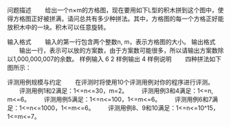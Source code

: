 问题描述
　　给出一个n×m的方格图，现在要用如下L型的积木拼到这个图中，使得方格图正好被拼满，请问总共有多少种拼法。其中，方格图的每一个方格正好能放积木中的一块。积木可以任意旋转。

输入格式
　　输入的第一行包含两个整数n, m，表示方格图的大小。
输出格式
　　输出一行，表示可以放的方案数，由于方案数可能很多，所以请输出方案数除以1,000,000,007的余数。
样例输入
6 2
样例输出
4
样例说明
　　四种拼法如下图所示：

评测用例规模与约定
　　在评测时将使用10个评测用例对你的程序进行评测。
　　评测用例1和2满足：1<=n<=30，m=2。
　　评测用例3和4满足：1<=n, m<=6。
　　评测用例5满足：1<=n<=100，1<=m<=6。
　　评测用例6和7满足：1<=n<=1000，1<=m<=6。
　　评测用例8、9和10满足：1<=n<=10^15，1<=m<=7。